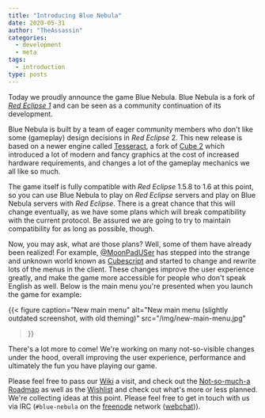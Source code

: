 ```yaml
---
title: "Introducing Blue Nebula"
date: 2020-05-31
author: "TheAssassin"
categories:
  - development
  - meta
tags:
  - introduction
type: posts
---
```


Today we proudly announce the game Blue Nebula. Blue Nebula is a fork of [*Red Eclipse 1*](http://redeclipse.net) and can be seen as a community continuation of its development.


<!--more-->

Blue Nebula is built by a team of eager community members who don't like some (gameplay) design decisions in *Red Eclipse* 2.
This new release is based on a newer engine called [Tesseract](http://tesseract.gg), a fork of [Cube 2](http://cubeengine.com/) which introduced a lot of modern and fancy graphics at the cost of increased hardware requirements, and changes a lot of the gameplay mechanics we all like so much.


The game itself is fully compatible with *Red Eclipse* 1.5.8 to 1.6 at this point, so you can use Blue Nebula to play on *Red Eclipse* servers and play on Blue Nebula servers with *Red Eclipse*. There is a great chance that this will change eventually, as we have some plans which will break compatibility with the current protocol. Be assured we are going to try to maintain compatibility for as long as possible, though.

Now, you may ask, what are those plans? Well, some of them have already been realized! For example, [@MoonPadUSer](https://github.com/MoonPadUSer) has stepped into the strange and unknown world known as [Cubescript](http://cubeengine.com/wiki/Cubescript_Tutorial) and started to change and rewrite lots of the menus in the client. These changes improve the user experience greatly, and make the game more accessible for people who don't speak English as well. Below is the main menu you're presented when you launch the game for example:

{{< figure
    caption="New main menu"
    alt="New main menu (slightly outdated screenshot, with old theming)"
    src="/img/new-main-menu.jpg"
>}}

There's a lot more to come! We're working on many not-so-visible changes under the hood, overall improving the user experience, performance and ultimately the fun you have playing our game.

Please feel free to pass our [Wiki](https://go.blue-nebula.org/wiki) a visit, and check out the [Not-so-much-a Roadmap](https://go.blue-nebula.org/roadmap) as well as the [Wishlist](https://go.blue-nebula.org/wishlist) and check out what's more or less planned. We're collecting ideas at this point. Please feel free to get in touch with us via IRC (`#blue-nebula` on the [freenode](https://freenode.net) network ([webchat](https://go.blue-nebula.org/irc-webchat))).
